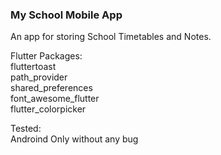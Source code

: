 <H3>My School Mobile App</H3>

An app for storing School Timetables and Notes. 

Flutter Packages:
<br>
  fluttertoast
  <br>
  path_provider
  <br>
  shared_preferences
  <br>
  font_awesome_flutter
  <br>
  flutter_colorpicker
  <br>

Tested:
<br>
    Androind Only without any bug
    <br>


